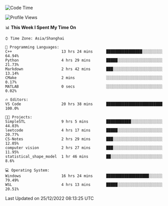 <!--START_SECTION:waka-->
![Code Time](http://img.shields.io/badge/Code%20Time-501%20hrs%2024%20mins-blue)

![Profile Views](http://img.shields.io/badge/Profile%20Views-8-blue)

📊 **This Week I Spent My Time On** 

```text
⌚︎ Time Zone: Asia/Shanghai

💬 Programming Languages: 
C++                      13 hrs 24 mins      ████████████████░░░░░░░░░   64.94% 
Python                   4 hrs 29 mins       █████░░░░░░░░░░░░░░░░░░░░   21.73% 
Markdown                 2 hrs 42 mins       ███░░░░░░░░░░░░░░░░░░░░░░   13.14% 
CMake                    2 mins              ░░░░░░░░░░░░░░░░░░░░░░░░░   0.17% 
MATLAB                   0 secs              ░░░░░░░░░░░░░░░░░░░░░░░░░   0.02%

🔥 Editors: 
VS Code                  20 hrs 38 mins      █████████████████████████   100.0%

🐱‍💻 Projects: 
SimpleSTL                9 hrs 5 mins        ███████████░░░░░░░░░░░░░░   44.03% 
leetcode                 4 hrs 17 mins       █████░░░░░░░░░░░░░░░░░░░░   20.77% 
CS-Notes                 2 hrs 29 mins       ███░░░░░░░░░░░░░░░░░░░░░░   12.05% 
computer vision          2 hrs 27 mins       ███░░░░░░░░░░░░░░░░░░░░░░   11.95% 
statistical_shape_model  1 hr 46 mins        ██░░░░░░░░░░░░░░░░░░░░░░░   8.6%

💻 Operating System: 
Windows                  16 hrs 24 mins      ███████████████████░░░░░░   79.49% 
WSL                      4 hrs 13 mins       █████░░░░░░░░░░░░░░░░░░░░   20.51%

```


 Last Updated on 25/12/2022 08:13:25 UTC
<!--END_SECTION:waka-->